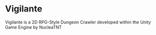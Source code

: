 # Vigilante
Vigilante is a 2D RPG-Style Dungeon Crawler developed within the Unity Game Engine by NucleaTNT